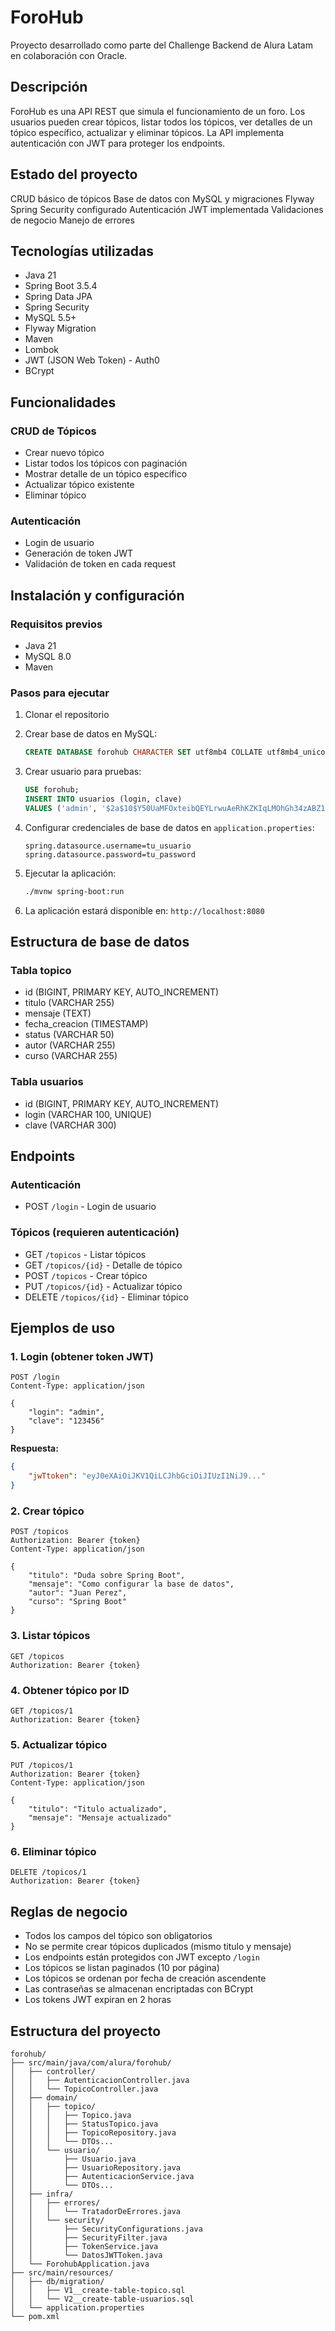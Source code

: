 # ForoHub

Proyecto desarrollado como parte del Challenge Backend de Alura Latam en colaboración con Oracle.

## Descripción

ForoHub es una API REST que simula el funcionamiento de un foro. Los usuarios pueden crear tópicos, listar todos los tópicos, ver detalles de un tópico específico, actualizar y eliminar tópicos. La API implementa autenticación con JWT para proteger los endpoints.

## Estado del proyecto

CRUD básico de tópicos
Base de datos con MySQL y migraciones Flyway
Spring Security configurado
 Autenticación JWT implementada
 Validaciones de negocio
Manejo de errores

## Tecnologías utilizadas

- Java 21
- Spring Boot 3.5.4
- Spring Data JPA
- Spring Security
- MySQL 5.5+
- Flyway Migration
- Maven
- Lombok
- JWT (JSON Web Token) - Auth0
- BCrypt 

## Funcionalidades

### CRUD de Tópicos
- Crear nuevo tópico
- Listar todos los tópicos con paginación
- Mostrar detalle de un tópico específico
- Actualizar tópico existente
- Eliminar tópico

### Autenticación
- Login de usuario
- Generación de token JWT
- Validación de token en cada request

## Instalación y configuración

### Requisitos previos
- Java 21
- MySQL 8.0
- Maven

### Pasos para ejecutar

1. Clonar el repositorio
2. Crear base de datos en MySQL:
   ```sql
   CREATE DATABASE forohub CHARACTER SET utf8mb4 COLLATE utf8mb4_unicode_ci;
   ```

3. Crear usuario para pruebas:
   ```sql
   USE forohub;
   INSERT INTO usuarios (login, clave) 
   VALUES ('admin', '$2a$10$Y50UaMFOxteibQEYLrwuAeRhKZKIqLMOhGh34zABZ1J7WgrEOYWaG');
   ```

4. Configurar credenciales de base de datos en `application.properties`:
   ```properties
   spring.datasource.username=tu_usuario
   spring.datasource.password=tu_password
   ```

5. Ejecutar la aplicación:
   ```bash
   ./mvnw spring-boot:run
   ```

6. La aplicación estará disponible en: `http://localhost:8080`

## Estructura de base de datos

### Tabla topico
- id (BIGINT, PRIMARY KEY, AUTO_INCREMENT)
- titulo (VARCHAR 255)
- mensaje (TEXT)
- fecha_creacion (TIMESTAMP)
- status (VARCHAR 50)
- autor (VARCHAR 255)
- curso (VARCHAR 255)

### Tabla usuarios
- id (BIGINT, PRIMARY KEY, AUTO_INCREMENT)
- login (VARCHAR 100, UNIQUE)
- clave (VARCHAR 300)

## Endpoints

### Autenticación
- POST `/login` - Login de usuario

### Tópicos (requieren autenticación)
- GET `/topicos` - Listar tópicos
- GET `/topicos/{id}` - Detalle de tópico
- POST `/topicos` - Crear tópico
- PUT `/topicos/{id}` - Actualizar tópico
- DELETE `/topicos/{id}` - Eliminar tópico

## Ejemplos de uso

### 1. Login (obtener token JWT)
```http
POST /login
Content-Type: application/json

{
    "login": "admin",
    "clave": "123456"
}
```

**Respuesta:**
```json
{
    "jwTtoken": "eyJ0eXAiOiJKV1QiLCJhbGciOiJIUzI1NiJ9..."
}
```

### 2. Crear tópico
```http
POST /topicos
Authorization: Bearer {token}
Content-Type: application/json

{
    "titulo": "Duda sobre Spring Boot",
    "mensaje": "Como configurar la base de datos",
    "autor": "Juan Perez",
    "curso": "Spring Boot"
}
```

### 3. Listar tópicos
```http
GET /topicos
Authorization: Bearer {token}
```

### 4. Obtener tópico por ID
```http
GET /topicos/1
Authorization: Bearer {token}
```

### 5. Actualizar tópico
```http
PUT /topicos/1
Authorization: Bearer {token}
Content-Type: application/json

{
    "titulo": "Titulo actualizado",
    "mensaje": "Mensaje actualizado"
}
```

### 6. Eliminar tópico
```http
DELETE /topicos/1
Authorization: Bearer {token}
```

## Reglas de negocio

- Todos los campos del tópico son obligatorios
- No se permite crear tópicos duplicados (mismo titulo y mensaje)
- Los endpoints están protegidos con JWT excepto `/login`
- Los tópicos se listan paginados (10 por página)
- Los tópicos se ordenan por fecha de creación ascendente
- Las contraseñas se almacenan encriptadas con BCrypt
- Los tokens JWT expiran en 2 horas

## Estructura del proyecto

```
forohub/
├── src/main/java/com/alura/forohub/
│   ├── controller/
│   │   ├── AutenticacionController.java
│   │   └── TopicoController.java
│   ├── domain/
│   │   ├── topico/
│   │   │   ├── Topico.java
│   │   │   ├── StatusTopico.java
│   │   │   ├── TopicoRepository.java
│   │   │   └── DTOs...
│   │   └── usuario/
│   │       ├── Usuario.java
│   │       ├── UsuarioRepository.java
│   │       ├── AutenticacionService.java
│   │       └── DTOs...
│   ├── infra/
│   │   ├── errores/
│   │   │   └── TratadorDeErrores.java
│   │   └── security/
│   │       ├── SecurityConfigurations.java
│   │       ├── SecurityFilter.java
│   │       ├── TokenService.java
│   │       └── DatosJWTToken.java
│   └── ForohubApplication.java
├── src/main/resources/
│   ├── db/migration/
│   │   ├── V1__create-table-topico.sql
│   │   └── V2__create-table-usuarios.sql
│   └── application.properties
└── pom.xml

